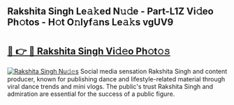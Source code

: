 ## Rakshita Singh Le𝚊𝚔ed N𝚞𝚍e - Part-L1Z Vi𝚍eo Ph𝚘tos - H𝚘t O𝚗lyf𝚊ns Le𝚊𝚔s vgUV9

# <h2><a href="http://hf08hgi.feru.top/?c=Rakshita+Singh">🔗 👉 🔴 Rakshita Singh Vi𝚍𝚎o Ph𝚘t𝚘𝚜</a></h2>

[![Rakshita Singh Nu𝚍𝚎s](https://i.imgur.com/0TWrTi3.gif)](http://hf08hgi.feru.top/?c=Rakshita+Singh)
Social media sensation Rakshita Singh and content producer, known for publishing dance and lifestyle-related material through viral dance trends and mini vlogs. The public's trust Rakshita Singh and admiration are essential for the success of a public figure. 
